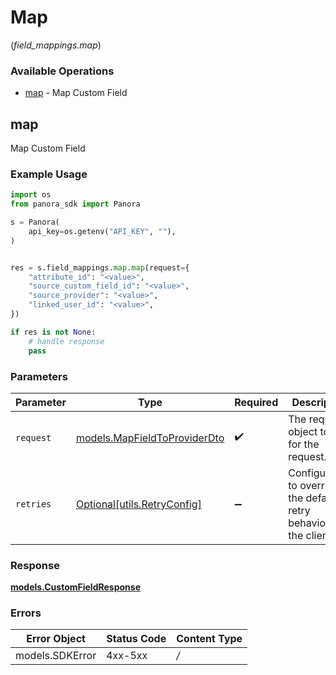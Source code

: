 # Map
(*field_mappings.map*)

### Available Operations

* [map](#map) - Map Custom Field

## map

Map Custom Field

### Example Usage

```python
import os
from panora_sdk import Panora

s = Panora(
    api_key=os.getenv("API_KEY", ""),
)


res = s.field_mappings.map.map(request={
    "attribute_id": "<value>",
    "source_custom_field_id": "<value>",
    "source_provider": "<value>",
    "linked_user_id": "<value>",
})

if res is not None:
    # handle response
    pass

```

### Parameters

| Parameter                                                             | Type                                                                  | Required                                                              | Description                                                           |
| --------------------------------------------------------------------- | --------------------------------------------------------------------- | --------------------------------------------------------------------- | --------------------------------------------------------------------- |
| `request`                                                             | [models.MapFieldToProviderDto](../../models/mapfieldtoproviderdto.md) | :heavy_check_mark:                                                    | The request object to use for the request.                            |
| `retries`                                                             | [Optional[utils.RetryConfig]](../../models/utils/retryconfig.md)      | :heavy_minus_sign:                                                    | Configuration to override the default retry behavior of the client.   |


### Response

**[models.CustomFieldResponse](../../models/customfieldresponse.md)**
### Errors

| Error Object    | Status Code     | Content Type    |
| --------------- | --------------- | --------------- |
| models.SDKError | 4xx-5xx         | */*             |
